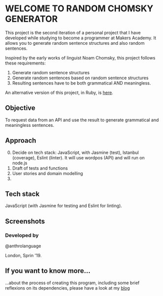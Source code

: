 # WELCOME TO RANDOM CHOMSKY GENERATOR

This project is the second iteration of a personal project that I have developed while studying to become a programmer at Makers Academy. It allows you to generate random sentence structures and also random sentences.

Inspired by the early works of linguist Noam Chomsky, this project follows these requirements:
  1. Generate random sentence structures
  2. Generate random sentences based on random sentence structures
  3. Resulting sentences have to be both grammatical AND meaningless.

An alternative version of this project, in Ruby, is [here](github.com/guilhe0756/random-chomsky-generator).

## Objective

To request data from an API and use the result to generate grammatical and meaningless sentences.

## Approach

0. Decide on tech stack: JavaScript, with Jasmine (test), Istanbul (coverage), Eslint (linter). It will use wordpos (API) and will run on node.js
1. Draft of tests and functions
2. User stories and domain modelling
3. 


## Tech stack

JavaScript (with Jasmine for testing and Eslint for linting).

## Screenshots

### Developed by

@anthrolanguage

London, Sprin '19.

## If you want to know more...

...about the process of creating this program, including some brief reflexions on its dependencies, please have a look at my [blog](https://medium.com/@guilhermexunu)
